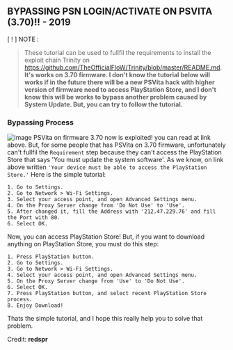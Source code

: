 ## BYPASSING PSN LOGIN/ACTIVATE ON PSVITA (3.70)!! - 2019
[ ! ] NOTE :
> These tutorial can be used to fullfil the requirements to install the exploit chain Trinity on https://github.com/TheOfficialFloW/Trinity/blob/master/README.md. **It's works on 3.70 firmware. I don't know the tutorial below will works if in the future there will be a new PSVita hack with higher version of firmware need to access PlayStation Store, and I don't know this will be works to bypass another problem caused by System Update. But, you can try to follow the tutorial.**

### Bypassing Process
![image](https://www.handheldplayers.com/wp-content/uploads/2019/07/ps-vita-system-update-3.71-201907232.jpg)
PSVita on firmware 3.70 now is exploited! you can read at link above. But, for some people that has PSVita on 3.70 firmware, unfortunately can't fullfil the `Requirement` step because they can't access the PlayStation Store that says 'You must update the system software'.
As we know, on link above written `'Your device must be able to access the PlayStation Store.'`
Here is the simple tutorial:
```
1. Go to Settings.
2. Go to Network > Wi-Fi Settings.
3. Select your access point, and open Advanced Settings menu.
4. On the Proxy Server change from 'Do Not Use' to 'Use'.
5. After changed it, fill the Address with '212.47.229.76' and fill the Port with 80.
6. Select OK.
```
Now, you can access PlayStation Store!
But, if you want to download anything on PlayStation Store, you must do this step:
```
1. Press PlayStation button.
2. Go to Settings.
3. Go to Network > Wi-Fi Settings.
4. Select your access point, and open Advanced Settings menu.
5. On the Proxy Server change from 'Use' to 'Do Not Use'.
6. Select OK.
7. Press PlayStation button, and select recent PlayStation Store process.
8. Enjoy Download!
```

Thats the simple tutorial, and I hope this really help you to solve that problem.

Credit: **redspr**
